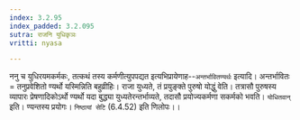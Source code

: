```yaml
---
index: 3.2.95
index_padded: 3.2.095
sutra: राजनि युधिकृञः
vritti: nyasa

---
```

ननु च युधिरयमकर्मकः, तत्कथं तस्य कर्मणीत्युपपद्यत इत्यभिप्रायेणाह--`अन्तर्भावितण्यर्थः` इत्यादि। अन्तर्भावितः = तनुप्रवेशितो ण्यर्थो यस्मिन्निति बहुव्रीहिः। राजा युध्यते, तं प्रयुङ्क्ते पुरुषो योद्धुं वेति। तत्रासौ पुरुषस्य व्यापारः प्रेषणादिकोऽर्थो ण्यर्थो यदा बुद्ध्या युध्यतेरन्तर्भाव्यते, तदासौ प्रयोज्यकर्मणा सकर्मको भवति। `योधितवान्` इति। ण्यन्तस्य प्रयोगः। `निष्ठायां सेटि` (6.4.52) इति णिलोपः।।